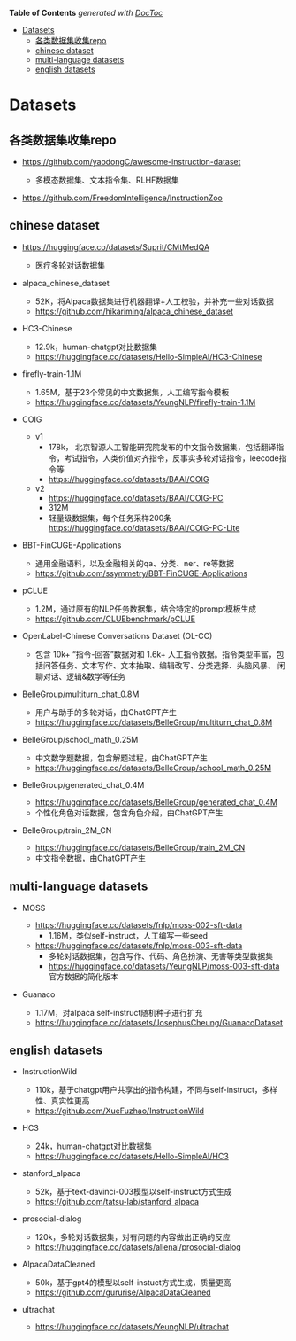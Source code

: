 <!-- START doctoc generated TOC please keep comment here to allow auto update -->
<!-- DON'T EDIT THIS SECTION, INSTEAD RE-RUN doctoc TO UPDATE -->
**Table of Contents**  *generated with [DocToc](https://github.com/thlorenz/doctoc)*

- [Datasets](#datasets)
  - [各类数据集收集repo](#%E5%90%84%E7%B1%BB%E6%95%B0%E6%8D%AE%E9%9B%86%E6%94%B6%E9%9B%86repo)
  - [chinese dataset](#chinese-dataset)
  - [multi-language datasets](#multi-language-datasets)
  - [english datasets](#english-datasets)

<!-- END doctoc generated TOC please keep comment here to allow auto update -->


# Datasets

## 各类数据集收集repo
- https://github.com/yaodongC/awesome-instruction-dataset
  - 多模态数据集、文本指令集、RLHF数据集

- https://github.com/FreedomIntelligence/InstructionZoo


## chinese dataset

- https://huggingface.co/datasets/Suprit/CMtMedQA
  - 医疗多轮对话数据集

- alpaca_chinese_dataset
  - 52K，将Alpaca数据集进行机器翻译+人工校验，并补充一些对话数据
  - https://github.com/hikariming/alpaca_chinese_dataset

- HC3-Chinese
  - 12.9k，human-chatgpt对比数据集
  - https://huggingface.co/datasets/Hello-SimpleAI/HC3-Chinese

- firefly-train-1.1M
  - 1.65M，基于23个常见的中文数据集，人工编写指令模板
  - https://huggingface.co/datasets/YeungNLP/firefly-train-1.1M

- COIG
  - v1
    - 178k， 北京智源人工智能研究院发布的中文指令数据集，包括翻译指令，考试指令，人类价值对齐指令，反事实多轮对话指令，leecode指令等
    - https://huggingface.co/datasets/BAAI/COIG
  - v2
    - https://huggingface.co/datasets/BAAI/COIG-PC
    - 312M
    - 轻量级数据集，每个任务采样200条
      https://huggingface.co/datasets/BAAI/COIG-PC-Lite

- BBT-FinCUGE-Applications
  - 通用金融语料，以及金融相关的qa、分类、ner、re等数据
  - https://github.com/ssymmetry/BBT-FinCUGE-Applications

- pCLUE
  - 1.2M，通过原有的NLP任务数据集，结合特定的prompt模板生成
  - https://github.com/CLUEbenchmark/pCLUE

- OpenLabel-Chinese Conversations Dataset (OL-CC) 
  - 包含 10k+ “指令-回答”数据对和 1.6k+ 人工指令数据。指令类型丰富，包括问答任务、文本写作、文本抽取、编辑改写、分类选择、头脑风暴、 闲聊对话、逻辑&数学等任务

- BelleGroup/multiturn_chat_0.8M
  - 用户与助手的多轮对话，由ChatGPT产生
  - https://huggingface.co/datasets/BelleGroup/multiturn_chat_0.8M

- BelleGroup/school_math_0.25M
  - 中文数学题数据，包含解题过程，由ChatGPT产生
  - https://huggingface.co/datasets/BelleGroup/school_math_0.25M

- BelleGroup/generated_chat_0.4M
  - https://huggingface.co/datasets/BelleGroup/generated_chat_0.4M
  - 个性化角色对话数据，包含角色介绍，由ChatGPT产生

- BelleGroup/train_2M_CN
  - https://huggingface.co/datasets/BelleGroup/train_2M_CN
  - 中文指令数据，由ChatGPT产生


## multi-language datasets

- MOSS 
  - https://huggingface.co/datasets/fnlp/moss-002-sft-data
    - 1.16M，类似self-instruct，人工编写一些seed
  - https://huggingface.co/datasets/fnlp/moss-003-sft-data
    - 多轮对话数据集，包含写作、代码、角色扮演、无害等类型数据集
    - https://huggingface.co/datasets/YeungNLP/moss-003-sft-data  
      官方数据的简化版本

- Guanaco
  - 1.17M，对alpaca self-instruct随机种子进行扩充
  - https://huggingface.co/datasets/JosephusCheung/GuanacoDataset

## english datasets

- InstructionWild
  - 110k，基于chatgpt用户共享出的指令构建，不同与self-instruct，多样性、真实性更高
  - https://github.com/XueFuzhao/InstructionWild
  
- HC3
  - 24k，human-chatgpt对比数据集
  - https://huggingface.co/datasets/Hello-SimpleAI/HC3

- stanford_alpaca
  - 52k，基于text-davinci-003模型以self-instruct方式生成
  - https://github.com/tatsu-lab/stanford_alpaca

- prosocial-dialog
  - 120k，多轮对话数据集，对有问题的内容做出正确的反应
  - https://huggingface.co/datasets/allenai/prosocial-dialog

- AlpacaDataCleaned
  - 50k，基于gpt4的模型以self-instuct方式生成，质量更高
  - https://github.com/gururise/AlpacaDataCleaned

- ultrachat
  - https://huggingface.co/datasets/YeungNLP/ultrachat